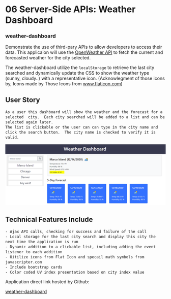 # 06 Server-Side APIs: Weather Dashboard
### weather-dashboard

Demonstrate the use of third-pary APIs to allow developers to access their data.  This applicaion will use the  [OpenWeather API](https://openweathermap.org/api) to fetch the current and forecasted weather for the city selected.  

The weather-dashboard utilize the `localStorage` to retrieve the last city searched and dynamically update the CSS to show the weather type (sunny, cloudy..) with a representative icon.  (Acknowlegment of those icons by, Icons made by Those Icons from www.flaticon.com)


## User Story

```
As a user this dashboard will show the weather and the forecast for a selected  city.  Each city searched will be added to a list and can be selected again later.  
The list is clickable or the user can can type in the city name and click the search button.  The city name is checked to verify it is valid.

```

![weather dashboard interface](./Assets/weather-dashboard-example.PNG)

## Technical Features Include

```
- Ajax API calls, checking for success and failure of the call
- Local storage for the last city search and display this city the next time the application is run
- Dynamic addition to a clickable list, including adding the event listener to each addition
- Uitilize icons from Flat Icon and specail math symbols from javascripter.com
- Include bootstrap cards
- Color coded UV index presentation based on city index value
```

Application direct link hosted by Github:

[weather-dashboard](https://bootcampdev.github.io/weather-dashboard/)


